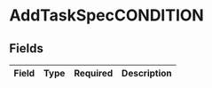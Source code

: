 # AddTaskSpecCONDITION


## Fields

| Field       | Type        | Required    | Description |
| ----------- | ----------- | ----------- | ----------- |